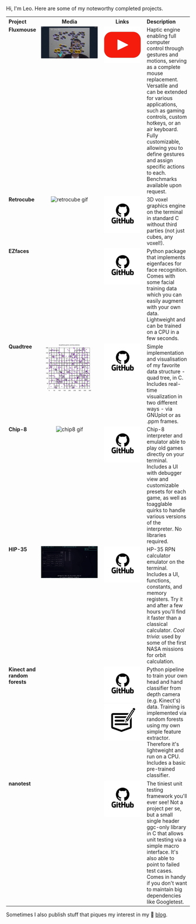Hi, I'm Leo. Here are some of my noteworthy completed projects.


<table>
  <tr>
    <th style="width: 15%; text-align: left;">Project</th>
    <th style="width: 35%; text-align: center;">Media</th>
    <th style="width: 25%; text-align: center;">Links</th>
    <th style="width: 30%; text-align: left;">Description</th>
  </tr>

  <tr>
    <td style="vertical-align: top;">
      <b>Fluxmouse</b>
    </td>
    <td style="text-align: center; vertical-align: top;">
      <img src="https://raw.githubusercontent.com/leonmavr/leonmavr/refs/heads/master/assets/fluxmouse/video.gif" alt="fluxmouse media" style="width: 300px;">
    </td>
    <td style="text-align: center; vertical-align: top;">
      <a href="https://www.youtube.com/watch?v=_N3cSB2Ij-c">
        <img src="https://raw.githubusercontent.com/leonmavr/leonmavr/refs/heads/master/assets/icons/youtube.png" alt="link" style="width: 100px;">
      </a>
    </td>
    <td style="vertical-align: top;">
      Haptic engine enabling full computer control through gestures and motions, serving as a complete mouse replacement. Versatile and can be extended for
      various applications, such as gaming controls, custom hotkeys, or an air keyboard. Fully customizable, allowing you to define gestures and assign
      specific actions to each. Benchmarks available upon request.
    </td>
  </tr>

  <tr>
    <td style="vertical-align: top;">
      <b>Retrocube</b>
    </td>
    <td style="text-align: center; vertical-align: top;">
      <img src="https://github.com/leonmavr/retrocube/blob/master/assets/demo_moving.gif" alt="retrocube gif" style="width: 300px;">
    </td>
    <td style="text-align: center; vertical-align: top;">
      <a href="https://github.com/leonmavr/retrocube">
        <img src="https://github.com/leonmavr/leonmavr/blob/master/assets/icons/github.png?raw=true" alt="gh link" style="width: 100px;">
      </a>
    </td>
    <td style="vertical-align: top;">
      3D voxel graphics engine on the terminal in standard C without third parties (not just cubes, any voxel!).
    </td>
  </tr>

  <tr>
    <td style="vertical-align: top;">
      <b>EZfaces</b>
    </td>
    <td style="text-align: center; vertical-align: top;">
      <div></div>
    </td>
    <td style="text-align: center; vertical-align: top;">
      <a href="https://github.com/leonmavr/EZfaces">
        <img src="https://github.com/leonmavr/leonmavr/blob/master/assets/icons/github.png" alt="gh link" style="width: 100px;">
      </a>
    </td>
    <td style="vertical-align: top;">
      Python package that implements eigenfaces for face recognition. Comes with some facial training data which you can easily augment
      with your own data. Lightweight and can be trained on a CPU in a few seconds.
    </td>
  </tr>
  
  <tr>
    <td style="vertical-align: top;">
      <b>Quadtree</b>
    </td>
    <td style="text-align: center; vertical-align: top;">
      <img src="https://raw.githubusercontent.com/leonmavr/quad-tree/refs/heads/master/assets/01_particle_sim.gif" alt="quadtree gif" style="width: 300px;">
    </td>
    <td style="text-align: center; vertical-align: top;">
      <a href="https://github.com/leonmavr/quad-tree">
        <img src="https://github.com/leonmavr/leonmavr/blob/master/assets/icons/github.png?raw=true" alt="gh link" style="width: 100px;">
      </a>
    </td>
    <td style="vertical-align: top;">
      Simple implementation and visualisation of my favorite data structure - quad tree, in C. Includes real-time visualization in two
      different ways - via GNUplot or as .ppm frames.
    </td>
  </tr>
  
  <tr>
    <td style="vertical-align: top;">
      <b>Chip-8</b>
    </td>
    <td style="text-align: center; vertical-align: top;">
      <img src="https://github.com/leonmavr/chip-8/blob/master/assets/demo_grid.gif" alt="chip8 gif" style="width: 300px;">
    </td>
    <td style="text-align: center; vertical-align: top;">
      <a href="https://github.com/leonmavr/chip-8">
        <img src="https://github.com/leonmavr/leonmavr/blob/master/assets/icons/github.png?raw=true" alt="gh link" style="width: 100px;">
      </a>
    </td>
    <td style="vertical-align: top;">
      Chip-8 interpreter and emulator able to play old games directly on your terminal. Includes a UI with debugger view and
      customizable presets for each game, as well as toagglable quirks to handle various versions of the interpreter. No
      libraries required. 
    </td>
  </tr>

  <tr>
    <td style="vertical-align: top;">
      <b>HIP-35</b>
    </td>
    <td style="text-align: center; vertical-align: top;">
      <img src="https://github.com/leonmavr/leonmavr/blob/master/assets/hip35/hip35.gif" alt="HP35 gif" style="width: 300px;">
    </td>
    <td style="text-align: center; vertical-align: top;">
      <a href="https://github.com/leonmavr/HIP35.git">
        <img src="https://github.com/leonmavr/leonmavr/blob/master/assets/icons/github.png?raw=true" alt="gh link" style="width: 100px;">
      </a>
    </td>
    <td style="vertical-align: top;">
      HP-35 RPN calculator emulator on the terminal. Includes a UI, functions, constants, and memory registers.
      Try it and after a few hours you'll find it faster than a classical calculator. <i>Cool trivia</i>: used by some of the first
      NASA missions for orbit calculation.
    </td>
  </tr>
 
  <tr>
    <td style="vertical-align: top;">
      <b>Kinect and random forests</b>
    </td>
    <td style="text-align: center; vertical-align: top;">
    </td>
    <td style="text-align: center; vertical-align: top;">
      <a href="https://github.com/leonmavr/kinect-rf">
        <img src="https://github.com/leonmavr/leonmavr/blob/master/assets/icons/github.png?raw=true" alt="gh link" style="width: 100px;">
      </a>
      <a href="https://leonmavr.github.io/computer_vision/2024/09/30/Kinect-setup-and-capture.html">
        <img src="https://github.com/leonmavr/leonmavr/blob/master/assets/icons/blog.png?raw=true" alt="gh link" style="width: 100px;">
      </a>
    </td>
    <td styrle="vertical-align: top;">
      Python pipeline to train your own head and hand classifier from depth camera (e.g. Kinect's) data. Training is implemented via
      random forests using my own simple feature extractor. Therefore it's lightweight and run on a CPU. Includes a basic pre-trained
      classifier.
    </td>
  </tr>

  <tr>
    <td style="vertical-align: top;">
      <b>nanotest</b>
    </td>
    <td style="text-align: center; vertical-align: top;">
    </td>
    <td style="text-align: center; vertical-align: top;">
      <a href="https://raw.githubusercontent.com/leonmavr/quad-tree/refs/heads/master/test/nanotest.h">
        <img src="https://github.com/leonmavr/leonmavr/blob/master/assets/icons/github.png?raw=true" alt="gh link" style="width: 100px;">
      </a>
    </td>
    <td styrle="vertical-align: top;">
      The tiniest unit testing framework you'll ever see! Not a project per se, but a small single header ggc-only library in C that allows
      unit testing via a simple macro interface. It's also able to point to failed test cases. Comes in handy if you don't want to maintain
      big dependencies like Googletest.
    </td>
  </tr>
  
</table>

Sometimes I also publish stuff that piques my interest in my :notebook: [blog](https://leonmavr.github.io).
